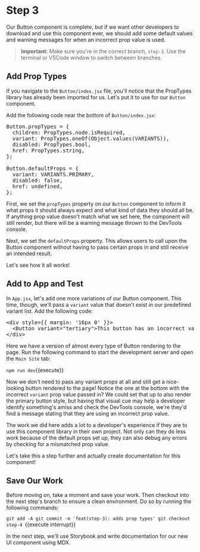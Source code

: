 # Step 3

Our Button component is complete, but if we want other developers to download and use this component ever, we should add some default values and warning messages for when an incorrect prop value is used.

> **Important:** Make sure you're in the correct branch, `step-3`. Use the terminal or VSCode window to switch between branches.

## Add Prop Types

If you navigate to the `Button/index.jsx` file, you'll notice that the PropTypes library has already been imported for us. Let's put it to use for our `Button` component.

Add the following code near the bottom of `Button/index.jsx`:

<pre class="file" data-filename="./src/components/Button/index.jsx" data-target="insert" data-marker="#step-3_1">Button.propTypes = {
  children: PropTypes.node.isRequired,
  variant: PropTypes.oneOf(Object.values(VARIANTS)),
  disabled: PropTypes.bool,
  href: PropTypes.string,
};

Button.defaultProps = {
  variant: VARIANTS.PRIMARY,
  disabled: false,
  href: undefined,
};
</pre>

First, we set the `propTypes` property on our `Button` component to inform it what props it should always expect and what kind of data they should all be. If anything prop value doesn't match what we set here, the component will still render, but there will be a warning message thrown to the DevTools console.

Next, we set the `defaultProps` property. This allows users to call upon the Button component without having to pass certain props in and still receive an intended result.

Let's see how it all works!

## Add to App and Test

In `App.jsx`, let's add one more variations of our Button component. This time, though, we'll pass a `variant` value that doesn't exist in our predefined variant list. Add the following code:

<pre class="file" data-filename="./src/App.jsx" data-target="insert" data-marker="#step-3_2">&#x3C;div style={{ margin: &#x27;16px 0&#x27; }}&#x3E;
  &#x3C;Button variant=&#x22;tertiary&#x22;&#x3E;This button has an incorrect variant property&#x3C;/Button&#x3E;
&#x3C;/div&#x3E;
</pre>

Here we have a version of almost every type of Button rendering to the page. Run the following command to start the development server and open the `Main Site` tab:

`npm run dev`{{execute}}

Now we don't need to pass any variant props at all and still get a nice-looking button rendered to the page! Notice the one at the bottom with the incorrect `variant` prop value passed in? We could set that up to also render the primary button style, but having that visual cue may help a developer identify something's amiss and check the DevTools console, we're they'd find a message stating that they are using an incorrect prop value.

The work we did here adds a lot to a developer's experience if they are to use this component library in their own project. Not only can they do less work because of the default props set up, they can also debug any errors by checking for a mismatched prop value.

Let's take this a step further and actually create documentation for this component!

## Save Our Work

Before moving on, take a moment and save your work. Then checkout into the next step's branch to ensure a clean environment. Do so by running the following commands:

`git add -A
git commit -m 'feat(step-3): adds prop types'
git checkout step-4
`{{execute interrupt}}

In the next step, we'll use Storybook and write documentation for our new UI component using MDX.

